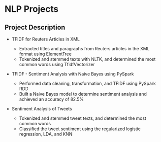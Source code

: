NLP Projects
============

Project Description
-------------------

* TFIDF for Reuters Articles in XML
	* Extracted titles and paragraphs from Reuters articles in the XML format using ElementTree
	* Tokenized and stemmed texts with NLTK, and determined the most common words using TfidfVectorizer

* TFIDF - Sentiment Analysis with Naive Bayes using PySpark
	* Performed data cleaning, transformation, and TFIDF using PySpark RDD
	* Built a Naive Bayes model to determine sentiment analysis and achieved an accuracy of 82.5%

* Sentiment Analysis of Tweets
	* Tokenized and stemmed tweet texts, and determined the most common words
	* Classified the tweet sentiment using the regularized logistic regression, LDA, and KNN